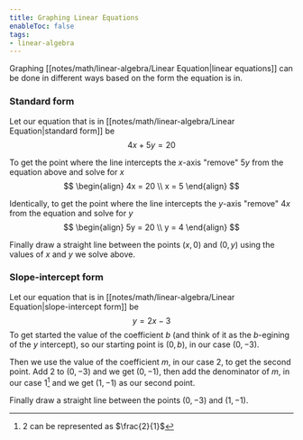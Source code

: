```yaml
---
title: Graphing Linear Equations
enableToc: false
tags: 
- linear-algebra
---
```


Graphing [[notes/math/linear-algebra/Linear Equation|linear equations]] can be done in different ways based on the form the equation is in.

### Standard form

Let our equation that is in [[notes/math/linear-algebra/Linear Equation|standard form]] be
$$
4x + 5y = 20
$$

To get the point where the line intercepts the $x$-axis "remove" $5y$ from the equation above and solve for $x$
$$
\begin{align}
4x = 20 \\ 
x = 5
\end{align}
$$

Identically, to get the point where the line intercepts the $y$-axis "remove" $4x$ from the equation and solve for $y$
$$
\begin{align}
5y = 20 \\
y = 4
\end{align}
$$

Finally draw a straight line between the points $(x, 0)$ and $(0, y)$ using the values of $x$ and $y$ we solve above.

### Slope-intercept form

Let our equation that is in [[notes/math/linear-algebra/Linear Equation|slope-intercept form]] be
$$
y = 2x - 3 
$$
To get started the value of the coefficient $b$ (and think of it as the $b$-egining of the $y$ intercept), so our starting point is $(0, b)$, in our case $(0, -3)$.

Then we use the value of the coefficient $m$, in our case $2$, to get the second point. Add $2$ to $(0, -3)$ and we get $(0, -1)$, then add the denominator of $m$, in our case $1$[^1] and we get $(1, -1)$ as our second point.

Finally draw a straight line between the points $(0, -3)$ and $(1, -1)$.

[^1]: $2$ can be represented as $\frac{2}{1}$